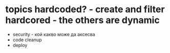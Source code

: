 # topics hardcoded? - create and filter hardcored - the others are dynamic

- security - кой какво може да аксесва
- code cleanup
 - deploy